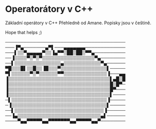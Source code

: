 # Operatorátory v C++
Základní operátory v C++ Přehledně od Amane. Popisky jsou v češtině.

Hope that helps ;)

───────────────────────────────────────
───▐▀▄───────▄▀▌───▄▄▄▄▄▄▄─────────────
───▌▒▒▀▄▄▄▄▄▀▒▒▐▄▀▀▒██▒██▒▀▀▄──────────
──▐▒▒▒▒▀▒▀▒▀▒▒▒▒▒▒▒▒▒▒▒▒▒▒▒▒▒▀▄────────
──▌▒▒▒▒▒▒▒▒▒▒▒▒▒▒▒▄▒▒▒▒▒▒▒▒▒▒▒▒▀▄──────
▀█▒▒▒█▌▒▒█▒▒▐█▒▒▒▀▒▒▒▒▒▒▒▒▒▒▒▒▒▒▒▌─────
▀▌▒▒▒▒▒▒▀▒▀▒▒▒▒▒▒▀▀▒▒▒▒▒▒▒▒▒▒▒▒▒▒▐───▄▄
▐▒▒▒▒▒▒▒▒▒▒▒▒▒▒▒▒▒▒▒▒▒▒▒▒▒▒▒▒▒▒▒▒▒▌▄█▒█
▐▒▒▒▒▒▒▒▒▒▒▒▒▒▒▒▒▒▒▒▒▒▒▒▒▒▒▒▒▒▒▒▒▒█▒█▀─
▐▒▒▒▒▒▒▒▒▒▒▒▒▒▒▒▒▒▒▒▒▒▒▒▒▒▒▒▒▒▒▒▒▒█▀───
▐▒▒▒▒▒▒▒▒▒▒▒▒▒▒▒▒▒▒▒▒▒▒▒▒▒▒▒▒▒▒▒▒▒▌────
─▌▒▒▒▒▒▒▒▒▒▒▒▒▒▒▒▒▒▒▒▒▒▒▒▒▒▒▒▒▒▒▒▐─────
─▐▒▒▒▒▒▒▒▒▒▒▒▒▒▒▒▒▒▒▒▒▒▒▒▒▒▒▒▒▒▒▒▌─────
──▌▒▒▒▒▒▒▒▒▒▒▒▒▒▒▒▒▒▒▒▒▒▒▒▒▒▒▒▒▒▐──────
──▐▄▒▒▒▒▒▒▒▒▒▒▒▒▒▒▒▒▒▒▒▒▒▒▒▒▒▒▒▄▌──────
────▀▄▄▀▀▀▀▀▄▄▀▀▀▀▀▀▀▄▄▀▀▀▀▀▄▄▀────────
